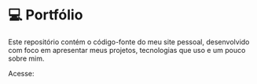# 💻 Portfólio

Este repositório contém o código-fonte do meu site pessoal, desenvolvido com foco em apresentar meus projetos, tecnologias que uso e um pouco sobre mim.

Acesse: